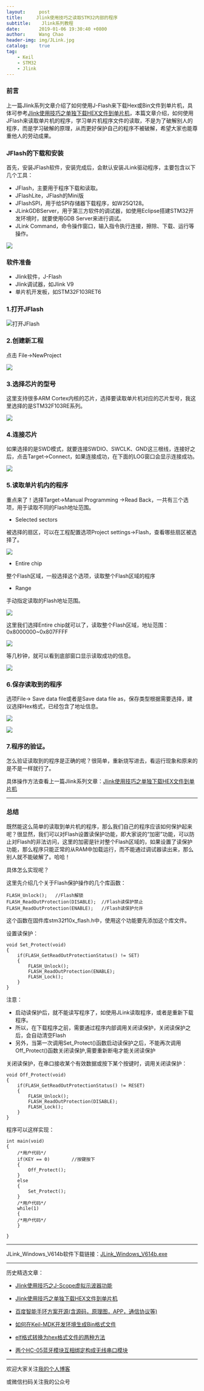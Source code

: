 ```yaml
---
layout:     post
title:     Jlink使用技巧之读取STM32内部的程序
subtitle:	 Jlink系列教程
date:       2019-01-06 19:30:40 +0800
author:     Wang Chao
header-img: img/JLink.jpg
catalog:    true
tag:
    - Keil
    - STM32
    - Jlink
---
```


### 前言

上一篇Jlink系列文章介绍了如何使用J-Flash来下载Hex或Bin文件到单片机，具体可参考[Jlink使用技巧之单独下载HEX文件到单片机](https://mp.weixin.qq.com/s?__biz=MzUzNzk2NTMxMw==&mid=2247483804&idx=1&sn=46ed9785a48d421325fa2f4b03a6c11c&chksm=fadfa7f2cda82ee4205020653b469ef9959d29a3a3a0c3922c8870bd17b877f8e80ac0918961&token=703787322&lang=zh_CN#rd)，本篇文章介绍，如何使用JFlash来读取单片机的程序，学习单片机程序文件的读取，不是为了破解别人的程序，而是学习破解的原理，从而更好保护自己的程序不被破解，希望大家也能尊重他人的劳动成果。

### JFlash的下载和安装

首先，安装JFlash软件，安装完成后，会默认安装JLink驱动程序，主要包含以下几个工具：

- JFlash，主要用于程序下载和读取。
- JFlashLite，JFlash的Mini版
- JFlashSPI，用于给SPI存储器下载程序，如W25Q128。
- JLinkGDBServer，用于第三方软件的调试器，如使用Eclipse搭建STM32开发环境时，就要使用GDB Server来进行调试。
- JLink Command，命令操作窗口，输入指令执行连接，擦除、下载、运行等操作。

![](https://wcc-blog.oss-cn-beijing.aliyuncs.com/img/Jlink02-01.jpg)

### 软件准备

- Jlink软件，J-Flash
- Jlink调试器，如Jlink V9
- 单片机开发板，如STM32F103RET6

### 1.打开JFlash

![打开JFlash](https://wcc-blog.oss-cn-beijing.aliyuncs.com/img/Jlink02-02.jpg)

### 2.创建新工程

点击 File->NewProject

![](https://wcc-blog.oss-cn-beijing.aliyuncs.com/img/Jlink02-03.jpg)

### 3.选择芯片的型号

这里支持很多ARM Cortex内核的芯片，选择要读取单片机对应的芯片型号，我这里选择的是STM32F103RE系列。

![](https://wcc-blog.oss-cn-beijing.aliyuncs.com/img/Jlink02-04.jpg)

### 4.连接芯片

如果选择的是SWD模式，就要连接SWDIO、SWCLK、GND这三根线，连接好之后，点击Target->Connect，如果连接成功，在下面的LOG窗口会显示连接成功。

![](https://wcc-blog.oss-cn-beijing.aliyuncs.com/img/Jlink02-05.jpg)

### 5.读取单片机内的程序
重点来了！选择Target->Manual Programming ->Read Back，一共有三个选项，用于读取不同的Flash地址范围。

- Selected sectors

被选择的扇区，可以在工程配置选项Project settings->Flash，查看哪些扇区被选择了。

![](https://wcc-blog.oss-cn-beijing.aliyuncs.com/img/ReadBack-02.jpg)

- Entire chip

整个Flash区域，一般选择这个选项，读取整个Flash区域的程序

- Range

手动指定读取的Flash地址范围。

![](https://wcc-blog.oss-cn-beijing.aliyuncs.com/img/ReadBack-03.jpg)

这里我们选择Entire chip就可以了，读取整个Flash区域，地址范围：0x8000000~0x807FFFF

![](https://wcc-blog.oss-cn-beijing.aliyuncs.com/img/ReadBack-01.jpg)

等几秒钟，就可以看到底部窗口显示读取成功的信息。

![](https://wcc-blog.oss-cn-beijing.aliyuncs.com/img/ReadBack-04.jpg)

### 6.保存读取到的程序

选项File-> Save data file或者是Save data file as，保存类型根据需要选择，建议选择Hex格式，已经包含了地址信息。

![](https://wcc-blog.oss-cn-beijing.aliyuncs.com/img/ReadBack-05.jpg)

![](https://wcc-blog.oss-cn-beijing.aliyuncs.com/img/ReadBack-06.jpg)

### 7.程序的验证。

怎么验证读取到的程序是正确的呢？很简单，重新烧写进去，看运行现象和原来的是不是一样就行了。

具体操作方法查看上一篇Jlink系列文章：[Jlink使用技巧之单独下载HEX文件到单片机](https://mp.weixin.qq.com/s?__biz=MzUzNzk2NTMxMw==&mid=2247483804&idx=1&sn=46ed9785a48d421325fa2f4b03a6c11c&chksm=fadfa7f2cda82ee4205020653b469ef9959d29a3a3a0c3922c8870bd17b877f8e80ac0918961&token=703787322&lang=zh_CN#rd)

---

### 总结

既然能这么简单的读取到单片机的程序，那么我们自己的程序应该如何保护起来呢？很显然，我们可以对Flash设置读保护功能，即大家说的“加密”功能，可以防止对Flash的非法访问，这里的加密是针对整个Flash区域的，如果设置了读保护功能，那么程序只能正常的从RAM中加载运行，而不能通过调试器读出来，那么别人就不能破解了。哈哈！

具体怎么实现呢？

这里先介绍几个关于Flash保护操作的几个库函数：

	FLASH_Unlock();   //Flash解锁
	FLASH_ReadOutProtection(DISABLE);  //Flash读保护禁止  
	FLASH_ReadOutProtection(ENABLE);   //Flash读保护允许

这个函数在固件库stm32f10x_flash.h中，使用这个功能要先添加这个库文件。

设置读保护：
	
	void Set_Protect(void)
	{
		if(FLASH_GetReadOutProtectionStatus() != SET)
		{
			FLASH_Unlock();
			FLASH_ReadOutProtection(ENABLE);
			FLASH_Lock();
		}
	}

注意：

- 启动读保护后，就不能读写程序了，如使用JLink读取程序，或者是重新下载程序。
- 所以，在下载程序之前，需要通过程序内部调用关闭读保护，关闭读保护之后，会自动清空Flash
- 另外，当第一次调用Set_Protect()函数启动读保护之后，不能再次调用Off_Protect()函数关闭读保护,需要重新断电才能关闭读保护

关闭读保护，在串口接收某个有效数据或按下某个按键时，调用关闭读保护：

	void Off_Protect(void)
	{
		if(FLASH_GetReadOutProtectionStatus() != RESET)
		{
			FLASH_Unlock();
			FLASH_ReadOutProtection(DISABLE);
			FLASH_Lock();
		}
	}

程序可以这样实现：
	
	int main(void)
	{
		/*用户代码*/
		if(KEY == 0)		//按键按下
		{
			Off_Protect();
		}
		else 
		{
			Set_Protect();
		}
		/*用户代码*/
		while(1)
		{
		/*用户代码*/
		}
	
	}

---

JLink_Windows_V614b软件下载链接：[JLink_Windows_V614b.exe](https://wcc-blog.oss-cn-beijing.aliyuncs.com/BlogFile/JLink_Windows_V614b.exe)

---

历史精选文章：

- [Jlink使用技巧之J-Scope虚拟示波器功能](https://mp.weixin.qq.com/s?__biz=MzUzNzk2NTMxMw==&mid=2247483680&idx=1&sn=882e829f182219eb9293d9e010567748&chksm=fadfa74ecda82e58c1455db594d23d3cc121dfe019099cff3f7f297d4cb2459493d940e4b45c#rd)

- [Jlink使用技巧之单独下载HEX文件到单片机](https://mp.weixin.qq.com/s?__biz=MzUzNzk2NTMxMw==&mid=2247483804&idx=1&sn=46ed9785a48d421325fa2f4b03a6c11c&chksm=fadfa7f2cda82ee4205020653b469ef9959d29a3a3a0c3922c8870bd17b877f8e80ac0918961&token=703787322&lang=zh_CN#rd)

- [百度智能手环方案开源(含源码，原理图，APP，通信协议等)](https://mp.weixin.qq.com/s?__biz=MzUzNzk2NTMxMw==&mid=2247483787&idx=1&sn=a4d478dd46dfcf94a0c8f1f369062df8&chksm=fadfa7e5cda82ef3c9320aeba5d3e6e6d60dc32d80c570f5412198ec289bfec9e50a4814c8cf&token=1936031160&lang=zh_CN#rd)

- [如何在Keil-MDK开发环境生成Bin格式文件](https://mp.weixin.qq.com/s?__biz=MzUzNzk2NTMxMw==&mid=2247483671&idx=1&sn=20422bf86fd8b58b58be47f2bae8819a&chksm=fadfa779cda82e6f9747c00d2f2ac763eb503f8d46b768c89a5c53a8bda6eb255deded727823&token=855879741&lang=zh_CN#rd)

- [elf格式转换为hex格式文件的两种方法](https://mp.weixin.qq.com/s?__biz=MzUzNzk2NTMxMw==&mid=2247483759&idx=1&sn=eb7ee69807d7c0091f95bc4a98f1ce71&chksm=fadfa701cda82e1748e5005f3726df66027170f82ea8cdfcae9e5f3207ced11d6ab02735a536#rd)

- [两个HC-05蓝牙模块互相绑定构成无线串口模块](https://mp.weixin.qq.com/s?__biz=MzUzNzk2NTMxMw==&mid=2247483709&idx=1&sn=2d5ab85d2cd48ee139d1af056a7019b6&chksm=fadfa753cda82e455883f0958515a139fcf7eb14b8e3da02bb30bf04d260ad6728ad3300c039#rd)

----

欢迎大家关注[我的个人博客](http://www.wangchaochao.top/)

或微信扫码关注我的公众号
